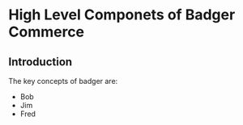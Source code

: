 # High Level Componets of Badger Commerce
## Introduction
The key concepts of badger are:
 * Bob
 * Jim
 * Fred